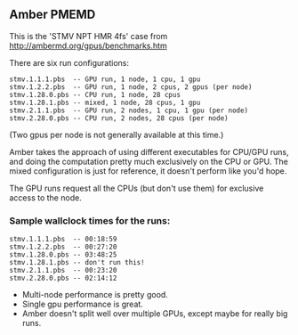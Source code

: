 ## Amber PMEMD

This is the 'STMV NPT HMR 4fs' case from http://ambermd.org/gpus/benchmarks.htm

There are six run configurations:

`stmv.1.1.1.pbs  -- GPU run, 1 node, 1 cpu, 1 gpu`  
`stmv.1.2.2.pbs  -- GPU run, 1 node, 2 cpus, 2 gpus (per node)`  
`stmv.1.28.0.pbs -- CPU run, 1 node, 28 cpus`  
`stmv.1.28.1.pbs -- mixed, 1 node, 28 cpus, 1 gpu`  
`stmv.2.1.1.pbs  -- GPU run, 2 nodes, 1 cpu, 1 gpu (per node)`  
`stmv.2.28.0.pbs -- CPU run, 2 nodes, 28 cpus (per node)`  

(Two gpus per node is not generally available at this time.)

Amber takes the approach of using different executables for CPU/GPU runs,
and doing the computation pretty much exclusively on the CPU or GPU.  The
mixed configuration is just for reference, it doesn't perform like you'd
hope.

The GPU runs request all the CPUs (but don't use them) for exclusive
access to the node.

### Sample wallclock times for the runs:

`stmv.1.1.1.pbs  -- 00:18:59`  
`stmv.1.2.2.pbs  -- 00:27:20`  
`stmv.1.28.0.pbs -- 03:48:25`  
`stmv.1.28.1.pbs -- don't run this!`  
`stmv.2.1.1.pbs  -- 00:23:20`  
`stmv.2.28.0.pbs -- 02:14:12`  

* Multi-node performance is pretty good.
* Single gpu performance is great.
* Amber doesn't split well over multiple GPUs, except maybe for really big runs.
